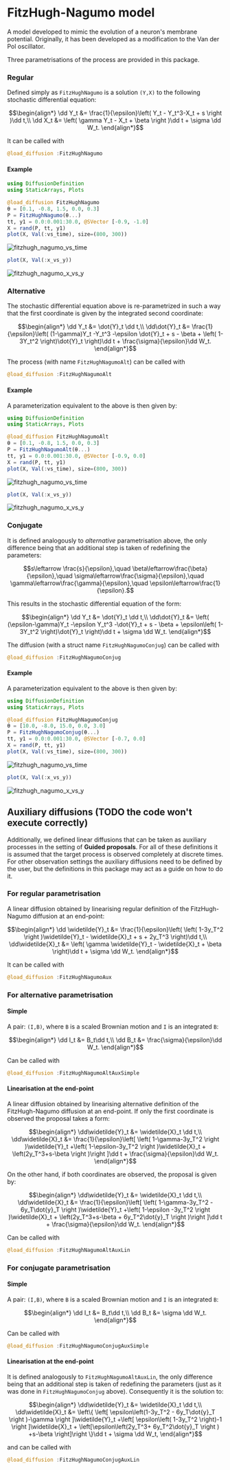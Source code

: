 # FitzHugh-Nagumo model
A model developed to mimic the evolution of a neuron's membrane potential. Originally, it has been developed as a modification to the Van der Pol oscillator.

Three parametrisations of the process are provided in this package.
### Regular
Defined simply as `FitzHughNagumo` is a solution `(Y,X)` to the following stochastic differential equation:
```math
\begin{align*}
\dd Y_t &= \frac{1}{\epsilon}\left( Y_t - Y_t^3-X_t + s \right )\dd t,\\
\dd X_t &= \left( \gamma Y_t - X_t + \beta \right )\dd t + \sigma \dd W_t.
\end{align*}
```
It can be called with
```julia
@load_diffusion :FitzHughNagumo
```

#### Example
```julia
using DiffusionDefinition
using StaticArrays, Plots

@load_diffusion FitzHughNagumo
θ = [0.1, -0.8, 1.5, 0.0, 0.3]
P = FitzHughNagumo(θ...)
tt, y1 = 0.0:0.001:30.0, @SVector [-0.9, -1.0]
X = rand(P, tt, y1)
plot(X, Val(:vs_time), size=(800, 300))
```
![fitzhugh_nagumo_vs_time](../assets/pred_diff/fitzhugh_nagumo/fitzhugh_nagumo_vs_time.png)

```julia
plot(X, Val(:x_vs_y))
```
![fitzhugh_nagumo_x_vs_y](../assets/pred_diff/fitzhugh_nagumo/fitzhugh_nagumo_x_vs_y.png)


### Alternative
The stochastic differential equation above is re-parametrized in such a way that the first coordinate is given by the integrated second coordinate:

```math
\begin{align*}
\dd Y_t &= \dot{Y}_t \dd t,\\
\dd\dot{Y}_t &= \frac{1}{\epsilon}\left( (1-\gamma)Y_t -Y_t^3 -\epsilon \dot{Y}_t + s - \beta + \left( 1-3Y_t^2 \right)\dot{Y}_t \right)\dd t + \frac{\sigma}{\epsilon}\dd W_t.
\end{align*}
```
The process (with name `FitzHughNagumoAlt`) can be called with
```julia
@load_diffusion :FitzHughNagumoAlt
```
#### Example
A parameterization equivalent to the above is then given by:
```julia
using DiffusionDefinition
using StaticArrays, Plots

@load_diffusion FitzHughNagumoAlt
θ = [0.1, -0.8, 1.5, 0.0, 0.3]
P = FitzHughNagumoAlt(θ...)
tt, y1 = 0.0:0.001:30.0, @SVector [-0.9, 0.0]
X = rand(P, tt, y1)
plot(X, Val(:vs_time), size=(800, 300))
```
![fitzhugh_nagumo_vs_time](../assets/pred_diff/fitzhugh_nagumo/fitzhugh_nagumo_alt_vs_time.png)

```julia
plot(X, Val(:x_vs_y))
```
![fitzhugh_nagumo_x_vs_y](../assets/pred_diff/fitzhugh_nagumo/fitzhugh_nagumo_alt_x_vs_y.png)


### Conjugate
It is defined analogously to *alternative* parametrisation above, the only difference being that an additional step is taken of redefining the parameters:

```math
s\leftarrow \frac{s}{\epsilon},\quad \beta\leftarrow\frac{\beta}{\epsilon},\quad \sigma\leftarrow\frac{\sigma}{\epsilon},\quad \gamma\leftarrow\frac{\gamma}{\epsilon},\quad \epsilon\leftarrow\frac{1}{\epsilon}.
```

This results in the stochastic differential equation of the form:

```math
\begin{align*}
\dd Y_t &= \dot{Y}_t \dd t,\\
\dd\dot{Y}_t &= \left( (\epsilon-\gamma)Y_t -\epsilon Y_t^3 -\dot{Y}_t + s - \beta + \epsilon\left( 1-3Y_t^2 \right)\dot{Y}_t \right)\dd t + \sigma \dd W_t.
\end{align*}
```
The diffusion (with a struct name `FitzHughNagumoConjug`) can be called with
```julia
@load_diffusion :FitzHughNagumoConjug
```

#### Example
A parameterization equivalent to the above is then given by:
```julia
using DiffusionDefinition
using StaticArrays, Plots

@load_diffusion FitzHughNagumoConjug
θ = [10.0, -8.0, 15.0, 0.0, 3.0]
P = FitzHughNagumoConjug(θ...)
tt, y1 = 0.0:0.001:30.0, @SVector [-0.7, 0.0]
X = rand(P, tt, y1)
plot(X, Val(:vs_time), size=(800, 300))
```
![fitzhugh_nagumo_vs_time](../assets/pred_diff/fitzhugh_nagumo/fitzhugh_nagumo_conjug_vs_time.png)

```julia
plot(X, Val(:x_vs_y))
```
![fitzhugh_nagumo_x_vs_y](../assets/pred_diff/fitzhugh_nagumo/fitzhugh_nagumo_conjug_x_vs_y.png)



## Auxiliary diffusions (TODO the code won't execute correctly)
Additionally, we defined linear diffusions that can be taken as auxiliary processes in the setting of **Guided proposals**. For all of these definitions it is assumed that the target process is observed completely at discrete times. For other observation settings the auxiliary diffusions need to be defined by the user, but the definitions in this package may act as a guide on how to do it.

### For regular parametrisation
A linear diffusion obtained by linearising regular definition of the FitzHugh-Nagumo diffusion at an end-point:

```math
\begin{align*}
\dd \widetilde{Y}_t &= \frac{1}{\epsilon}\left( \left( 1-3y_T^2 \right )\widetilde{Y}_t - \widetilde{X}_t + s + 2y_T^3 \right)\dd t,\\
\dd\widetilde{X}_t &= \left( \gamma \widetilde{Y}_t - \widetilde{X}_t + \beta \right)\dd t + \sigma \dd W_t.
\end{align*}
```

It can be called with
```julia
@load_diffusion :FitzHughNagumoAux
```

### For alternative parametrisation
#### Simple
A pair: `(I,B)`, where `B` is a scaled Brownian motion and `I` is an integrated `B`:

```math
\begin{align*}
\dd I_t &= B_t\dd t,\\
\dd B_t &= \frac{\sigma}{\epsilon}\dd W_t.
\end{align*}
```
Can be called with
```julia
@load_diffusion :FitzHughNagumoAltAuxSimple
```

#### Linearisation at the end-point
A linear diffusion obtained by linearising alternative definition of the FitzHugh-Nagumo diffusion at an end-point. If only the first coordinate is observed the proposal takes a form:

```math
\begin{align*}
\dd\widetilde{Y}_t &= \widetilde{X}_t \dd t,\\
\dd\widetilde{X}_t &= \frac{1}{\epsilon}\left[ \left( 1-\gamma-3y_T^2 \right )\widetilde{Y}_t +\left( 1-\epsilon-3y_T^2 \right )\widetilde{X}_t + \left(2y_T^3+s-\beta \right )\right ]\dd t + \frac{\sigma}{\epsilon}\dd W_t.
\end{align*}
```

On the other hand, if both coordinates are observed, the proposal is given by:

```math
\begin{align*}
\dd\widetilde{Y}_t &= \widetilde{X}_t \dd t,\\
\dd\widetilde{X}_t &= \frac{1}{\epsilon}\left[ \left( 1-\gamma-3y_T^2 - 6y_T\dot{y}_T \right )\widetilde{Y}_t +\left( 1-\epsilon -3y_T^2 \right )\widetilde{X}_t + \left(2y_T^3+s-\beta + 6y_T^2\dot{y}_T \right )\right ]\dd t + \frac{\sigma}{\epsilon}\dd W_t.
\end{align*}
```
Can be called with
```julia
@load_diffusion :FitzHughNagumoAltAuxLin
```

### For conjugate parametrisation
#### Simple
A pair: `(I,B)`, where `B` is a scaled Brownian motion and `I` is an integrated `B`:

```math
\begin{align*}
\dd I_t &= B_t\dd t,\\
\dd B_t &= \sigma \dd W_t.
\end{align*}
```
Can be called with
```julia
@load_diffusion :FitzHughNagumoConjugAuxSimple
```

#### Linearisation at the end-point
It is defined analogously to `FitzHughNagumoAltAuxLin`, the only difference being that an additional step is taken of redefining the parameters (just as it was done in `FitzHughNagumoConjug` above). Consequently it is the solution to:

```math
\begin{align*}
\dd\widetilde{Y}_t &= \widetilde{X}_t \dd t,\\
\dd\widetilde{X}_t &= \left\{ \left[ \epsilon\left(1-3y_T^2 - 6y_T\dot{y}_T \right )-\gamma \right ]\widetilde{Y}_t +\left[ \epsilon\left( 1-3y_T^2 \right)-1 \right ]\widetilde{X}_t + \left[\epsilon\left(2y_T^3+ 6y_T^2\dot{y}_T \right ) +s-\beta \right]\right \}\dd t + \sigma \dd W_t,
\end{align*}
```
and can be called with
```julia
@load_diffusion :FitzHughNagumoConjugAuxLin
```
